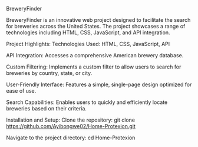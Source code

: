 BreweryFinder

BreweryFinder is an innovative web project designed to facilitate the search for breweries across the United States. The project showcases a range of technologies including HTML, CSS, JavaScript, and API integration.

Project Highlights:
Technologies Used: HTML, CSS, JavaScript, API

API Integration: Accesses a comprehensive American brewery database.

Custom Filtering: Implements a custom filter to allow users to search for breweries by country, state, or city.

User-Friendly Interface: Features a simple, single-page design optimized for ease of use.

Search Capabilities: Enables users to quickly and efficiently locate breweries based on their criteria.



Installation and Setup: Clone the repository: git clone https://github.com/Ayibongwe02/Home-Protexion.git

Navigate to the project directory: cd Home-Protexion
























